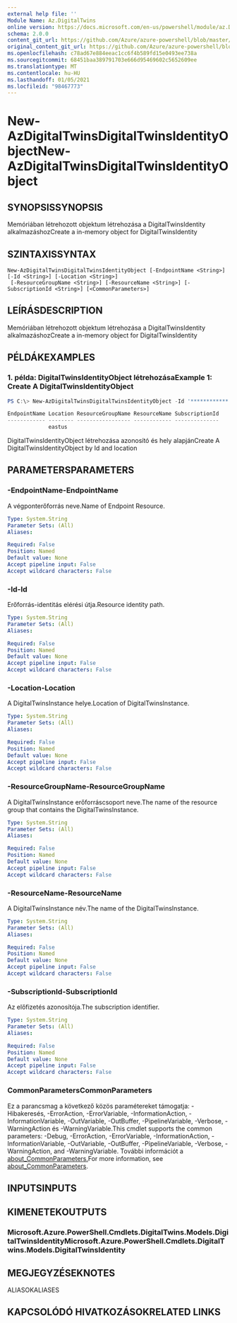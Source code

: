 ```yaml
---
external help file: ''
Module Name: Az.DigitalTwins
online version: https://docs.microsoft.com/en-us/powershell/module/az.DigitalTwins/new-AzDigitalTwinsDigitalTwinsIdentityObject
schema: 2.0.0
content_git_url: https://github.com/Azure/azure-powershell/blob/master/src/DigitalTwins/help/New-AzDigitalTwinsDigitalTwinsIdentityObject.md
original_content_git_url: https://github.com/Azure/azure-powershell/blob/master/src/DigitalTwins/help/New-AzDigitalTwinsDigitalTwinsIdentityObject.md
ms.openlocfilehash: c78ad67e884eeac1cc6f4b589fd15e0493ee738a
ms.sourcegitcommit: 68451baa389791703e666d95469602c5652609ee
ms.translationtype: MT
ms.contentlocale: hu-HU
ms.lasthandoff: 01/05/2021
ms.locfileid: "98467773"
---
```

# <span data-ttu-id="ff07c-101">New-AzDigitalTwinsDigitalTwinsIdentityObject</span><span class="sxs-lookup"><span data-stu-id="ff07c-101">New-AzDigitalTwinsDigitalTwinsIdentityObject</span></span>

## <span data-ttu-id="ff07c-102">SYNOPSIS</span><span class="sxs-lookup"><span data-stu-id="ff07c-102">SYNOPSIS</span></span>
<span data-ttu-id="ff07c-103">Memóriában létrehozott objektum létrehozása a DigitalTwinsIdentity alkalmazáshoz</span><span class="sxs-lookup"><span data-stu-id="ff07c-103">Create a in-memory object for DigitalTwinsIdentity</span></span>

## <span data-ttu-id="ff07c-104">SZINTAXIS</span><span class="sxs-lookup"><span data-stu-id="ff07c-104">SYNTAX</span></span>

```
New-AzDigitalTwinsDigitalTwinsIdentityObject [-EndpointName <String>] [-Id <String>] [-Location <String>]
 [-ResourceGroupName <String>] [-ResourceName <String>] [-SubscriptionId <String>] [<CommonParameters>]
```

## <span data-ttu-id="ff07c-105">LEÍRÁS</span><span class="sxs-lookup"><span data-stu-id="ff07c-105">DESCRIPTION</span></span>
<span data-ttu-id="ff07c-106">Memóriában létrehozott objektum létrehozása a DigitalTwinsIdentity alkalmazáshoz</span><span class="sxs-lookup"><span data-stu-id="ff07c-106">Create a in-memory object for DigitalTwinsIdentity</span></span>

## <span data-ttu-id="ff07c-107">PÉLDÁK</span><span class="sxs-lookup"><span data-stu-id="ff07c-107">EXAMPLES</span></span>

### <span data-ttu-id="ff07c-108">1. példa: DigitalTwinsIdentityObject létrehozása</span><span class="sxs-lookup"><span data-stu-id="ff07c-108">Example 1: Create A DigitalTwinsIdentityObject</span></span>
```powershell
PS C:\> New-AzDigitalTwinsDigitalTwinsIdentityObject -Id '************' -Location eastus

EndpointName Location ResourceGroupName ResourceName SubscriptionId
------------ -------- ----------------- ------------ --------------
             eastus
```

<span data-ttu-id="ff07c-109">DigitalTwinsIdentityObject létrehozása azonosító és hely alapján</span><span class="sxs-lookup"><span data-stu-id="ff07c-109">Create A DigitalTwinsIdentityObject by Id and location</span></span>

## <span data-ttu-id="ff07c-110">PARAMETERS</span><span class="sxs-lookup"><span data-stu-id="ff07c-110">PARAMETERS</span></span>

### <span data-ttu-id="ff07c-111">-EndpointName</span><span class="sxs-lookup"><span data-stu-id="ff07c-111">-EndpointName</span></span>
<span data-ttu-id="ff07c-112">A végponterőforrás neve.</span><span class="sxs-lookup"><span data-stu-id="ff07c-112">Name of Endpoint Resource.</span></span>

```yaml
Type: System.String
Parameter Sets: (All)
Aliases:

Required: False
Position: Named
Default value: None
Accept pipeline input: False
Accept wildcard characters: False
```

### <span data-ttu-id="ff07c-113">-Id</span><span class="sxs-lookup"><span data-stu-id="ff07c-113">-Id</span></span>
<span data-ttu-id="ff07c-114">Erőforrás-identitás elérési útja.</span><span class="sxs-lookup"><span data-stu-id="ff07c-114">Resource identity path.</span></span>

```yaml
Type: System.String
Parameter Sets: (All)
Aliases:

Required: False
Position: Named
Default value: None
Accept pipeline input: False
Accept wildcard characters: False
```

### <span data-ttu-id="ff07c-115">-Location</span><span class="sxs-lookup"><span data-stu-id="ff07c-115">-Location</span></span>
<span data-ttu-id="ff07c-116">A DigitalTwinsInstance helye.</span><span class="sxs-lookup"><span data-stu-id="ff07c-116">Location of DigitalTwinsInstance.</span></span>

```yaml
Type: System.String
Parameter Sets: (All)
Aliases:

Required: False
Position: Named
Default value: None
Accept pipeline input: False
Accept wildcard characters: False
```

### <span data-ttu-id="ff07c-117">-ResourceGroupName</span><span class="sxs-lookup"><span data-stu-id="ff07c-117">-ResourceGroupName</span></span>
<span data-ttu-id="ff07c-118">A DigitalTwinsInstance erőforráscsoport neve.</span><span class="sxs-lookup"><span data-stu-id="ff07c-118">The name of the resource group that contains the DigitalTwinsInstance.</span></span>

```yaml
Type: System.String
Parameter Sets: (All)
Aliases:

Required: False
Position: Named
Default value: None
Accept pipeline input: False
Accept wildcard characters: False
```

### <span data-ttu-id="ff07c-119">-ResourceName</span><span class="sxs-lookup"><span data-stu-id="ff07c-119">-ResourceName</span></span>
<span data-ttu-id="ff07c-120">A DigitalTwinsInstance név.</span><span class="sxs-lookup"><span data-stu-id="ff07c-120">The name of the DigitalTwinsInstance.</span></span>

```yaml
Type: System.String
Parameter Sets: (All)
Aliases:

Required: False
Position: Named
Default value: None
Accept pipeline input: False
Accept wildcard characters: False
```

### <span data-ttu-id="ff07c-121">-SubscriptionId</span><span class="sxs-lookup"><span data-stu-id="ff07c-121">-SubscriptionId</span></span>
<span data-ttu-id="ff07c-122">Az előfizetés azonosítója.</span><span class="sxs-lookup"><span data-stu-id="ff07c-122">The subscription identifier.</span></span>

```yaml
Type: System.String
Parameter Sets: (All)
Aliases:

Required: False
Position: Named
Default value: None
Accept pipeline input: False
Accept wildcard characters: False
```

### <span data-ttu-id="ff07c-123">CommonParameters</span><span class="sxs-lookup"><span data-stu-id="ff07c-123">CommonParameters</span></span>
<span data-ttu-id="ff07c-124">Ez a parancsmag a következő közös paramétereket támogatja: -Hibakeresés, -ErrorAction, -ErrorVariable, -InformationAction, -InformationVariable, -OutVariable, -OutBuffer, -PipelineVariable, -Verbose, -WarningAction és -WarningVariable.</span><span class="sxs-lookup"><span data-stu-id="ff07c-124">This cmdlet supports the common parameters: -Debug, -ErrorAction, -ErrorVariable, -InformationAction, -InformationVariable, -OutVariable, -OutBuffer, -PipelineVariable, -Verbose, -WarningAction, and -WarningVariable.</span></span> <span data-ttu-id="ff07c-125">További információt a [about_CommonParameters.](http://go.microsoft.com/fwlink/?LinkID=113216)</span><span class="sxs-lookup"><span data-stu-id="ff07c-125">For more information, see [about_CommonParameters](http://go.microsoft.com/fwlink/?LinkID=113216).</span></span>

## <span data-ttu-id="ff07c-126">INPUTS</span><span class="sxs-lookup"><span data-stu-id="ff07c-126">INPUTS</span></span>

## <span data-ttu-id="ff07c-127">KIMENETEK</span><span class="sxs-lookup"><span data-stu-id="ff07c-127">OUTPUTS</span></span>

### <span data-ttu-id="ff07c-128">Microsoft.Azure.PowerShell.Cmdlets.DigitalTwins.Models.DigitalTwinsIdentity</span><span class="sxs-lookup"><span data-stu-id="ff07c-128">Microsoft.Azure.PowerShell.Cmdlets.DigitalTwins.Models.DigitalTwinsIdentity</span></span>

## <span data-ttu-id="ff07c-129">MEGJEGYZÉSEK</span><span class="sxs-lookup"><span data-stu-id="ff07c-129">NOTES</span></span>

<span data-ttu-id="ff07c-130">ALIASOK</span><span class="sxs-lookup"><span data-stu-id="ff07c-130">ALIASES</span></span>

## <span data-ttu-id="ff07c-131">KAPCSOLÓDÓ HIVATKOZÁSOK</span><span class="sxs-lookup"><span data-stu-id="ff07c-131">RELATED LINKS</span></span>

